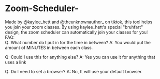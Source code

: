 # Zoom-Scheduler-
Made by @kaylee_hett and @theunknownauthor_ on tiktok, this tool helps you join your zoom classes. By using kaylee_hett's special "bruhfart" design, the zoom scheduler can automatically join your classes for you! 
FAQ:  
Q: What number do I put in for the time in between? 
A: You would put the amount of MINUTES in between each class.  

Q: Could I use this for anything else? 
A: Yes you can use it for anything that uses a link  

Q: Do I need to set a browser? 
A: No, It will use your default browser.
